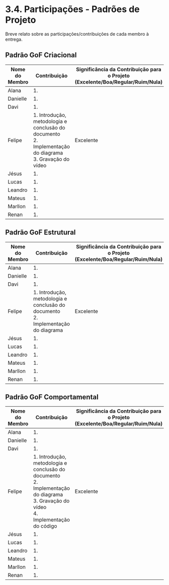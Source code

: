 # 3.4. Participações - Padrões de Projeto

Breve relato sobre as participações/contribuições de cada membro à entrega.

<!-- Observações da professora: -->
<!-- |Nome do Membro | Contribuição (Padrões – FOCO_1) | Significância da Contribuição para o Projeto (Excelente/Boa/Regular/Ruim/Nula) | Comprobatórios Claros (com link)

EXEMPLO:
| Fulano | 1. Introdução do Padrão Singleton à Equipe, evidenciando um possível uso do mesmo no escopo da aplicação. 2. Leitura de materiais bibliográficos, tais como: FONTE_GOF. | Boa | Registro nos Versionamentos do Documento de GoF Criacional, conforme (link).

TODOS DEVEM PARTICIPAR, MOSTRANDO SEUS PONTOS DE VISTA E COMO COLABORARAM NESSA ETAPA DA ENTREGA COM COMPROBATÓRIOS. -->

## Padrão GoF Criacional

| Nome do Membro | Contribuição                                                                                                    | Significância da Contribuição para o Projeto <br> (Excelente/Boa/Regular/Ruim/Nula) | Comprobatórios                                                                                                                                                                                                |
| -------------- | --------------------------------------------------------------------------------------------------------------- | ----------------------------------------------------------------------------------- | ------------------------------------------------------------------------------------------------------------------------------------------------------------------------------------------------------------- |
| Alana          | 1. <br>                                                                                                         |                                                                                     | [1. ](#) <br>                                                                                                                                                                                                 |
| Danielle       | 1. <br>                                                                                                         |                                                                                     | [1. ](#) <br>                                                                                                                                                                                                 |
| Davi           | 1. <br>                                                                                                         |                                                                                     | [1. ](#) <br>                                                                                                                                                                                                 |
| Felipe         | 1. Introdução, metodologia e conclusão do documento <br> 2. Implementação do diagrama <br> 3. Gravação do vídeo | Excelente                                                                           | [1. Documento e Histórico de Versão do arquivo](https://github.com/UnBArqDsw2025-1-Turma01/2025.1-T01-_G2_PinacotecaOnline_Entrega_03/blob/main/docs/PadroesDeProjeto/3.1.1GoFsCriacionais-Singleton.md) <br> |
| Jésus          | 1. <br>                                                                                                         |                                                                                     | [1. ](#) <br>                                                                                                                                                                                                 |
| Lucas          | 1. <br>                                                                                                         |                                                                                     | [1. ](#) <br>                                                                                                                                                                                                 |
| Leandro        | 1. <br>                                                                                                         |                                                                                     | [1. ](#) <br>                                                                                                                                                                                                 |
| Mateus         | 1. <br>                                                                                                         |                                                                                     | [1. ](#) <br>                                                                                                                                                                                                 |
| Marllon        | 1. <br>                                                                                                         |                                                                                     | [1. ](#) <br>                                                                                                                                                                                                 |
| Renan          | 1. <br>                                                                                                         |                                                                                     | [1. ](#) <br>                                                                                                                                                                                                 |

## Padrão GoF Estrutural

| Nome do Membro | Contribuição                                                                               | Significância da Contribuição para o Projeto <br> (Excelente/Boa/Regular/Ruim/Nula) | Comprobatórios                                                                                                                                                                                               |
| -------------- | ------------------------------------------------------------------------------------------ | ----------------------------------------------------------------------------------- | ------------------------------------------------------------------------------------------------------------------------------------------------------------------------------------------------------------ |
| Alana          | 1. <br>                                                                                    |                                                                                     | [1. ](#) <br>                                                                                                                                                                                                |
| Danielle       | 1. <br>                                                                                    |                                                                                     | [1. ](#) <br>                                                                                                                                                                                                |
| Davi           | 1. <br>                                                                                    |                                                                                     | [1. ](#) <br>                                                                                                                                                                                                |
| Felipe         | 1. Introdução, metodologia e conclusão do documento <br> 2. Implementação do diagrama <br> | Excelente                                                                           | [1. Documento e Histórico de Versão do arquivo](https://github.com/UnBArqDsw2025-1-Turma01/2025.1-T01-_G2_PinacotecaOnline_Entrega_03/blob/main/docs/PadroesDeProjeto/3.2.1.GoFsEstruturais-Adapter.md) <br> |
| Jésus          | 1. <br>                                                                                    |                                                                                     | [1. ](#) <br>                                                                                                                                                                                                |
| Lucas          | 1. <br>                                                                                    |                                                                                     | [1. ](#) <br>                                                                                                                                                                                                |
| Leandro        | 1. <br>                                                                                    |                                                                                     | [1. ](#) <br>                                                                                                                                                                                                |
| Mateus         | 1. <br>                                                                                    |                                                                                     | [1. ](#) <br>                                                                                                                                                                                                |
| Marllon        | 1. <br>                                                                                    |                                                                                     | [1. ](#) <br>                                                                                                                                                                                                |
| Renan          | 1. <br>                                                                                    |                                                                                     | [1. ](#) <br>                                                                                                                                                                                                |

## Padrão GoF Comportamental

| Nome do Membro | Contribuição                                                                                                                                    | Significância da Contribuição para o Projeto <br> (Excelente/Boa/Regular/Ruim/Nula) | Comprobatórios                                                                                                                                                                                                                                                                                                                                                     |
| -------------- | ----------------------------------------------------------------------------------------------------------------------------------------------- | ----------------------------------------------------------------------------------- | ------------------------------------------------------------------------------------------------------------------------------------------------------------------------------------------------------------------------------------------------------------------------------------------------------------------------------------------------------------------ |
| Alana          | 1. <br>                                                                                                                                         |                                                                                     | [1. ](#) <br>                                                                                                                                                                                                                                                                                                                                                      |
| Danielle       | 1. <br>                                                                                                                                         |                                                                                     | [1. ](#) <br>                                                                                                                                                                                                                                                                                                                                                      |
| Davi           | 1. <br>                                                                                                                                         |                                                                                     | [1. ](#) <br>                                                                                                                                                                                                                                                                                                                                                      |
| Felipe         | 1. Introdução, metodologia e conclusão do documento <br> 2. Implementação do diagrama <br> 3. Gravação do vídeo <br> 4. Implementação do código | Excelente                                                                           | [1. Documento e Histórico de Versão do arquivo](hhttps://github.com/UnBArqDsw2025-1-Turma01/2025.1-T01-_G2_PinacotecaOnline_Entrega_03/blob/main/docs/PadroesDeProjeto/3.3.1.GoFsComportamentais-Command.md) <br> [2. Código Utilizando o Padrão Command](https://github.com/UnBArqDsw2025-1-Turma01/2025.1-T01-_G2_PinacotecaOnline_Entrega_03/tree/code-command) |
| Jésus          | 1. <br>                                                                                                                                         |                                                                                     | [1. ](#) <br>                                                                                                                                                                                                                                                                                                                                                      |
| Lucas          | 1. <br>                                                                                                                                         |                                                                                     | [1. ](#) <br>                                                                                                                                                                                                                                                                                                                                                      |
| Leandro        | 1. <br>                                                                                                                                         |                                                                                     | [1. ](#) <br>                                                                                                                                                                                                                                                                                                                                                      |
| Mateus         | 1. <br>                                                                                                                                         |                                                                                     | [1. ](#) <br>                                                                                                                                                                                                                                                                                                                                                      |
| Marllon        | 1. <br>                                                                                                                                         |                                                                                     | [1. ](#) <br>                                                                                                                                                                                                                                                                                                                                                      |
| Renan          | 1. <br>                                                                                                                                         |                                                                                     | [1. ](#) <br>                                                                                                                                                                                                                                                                                                                                                      |
